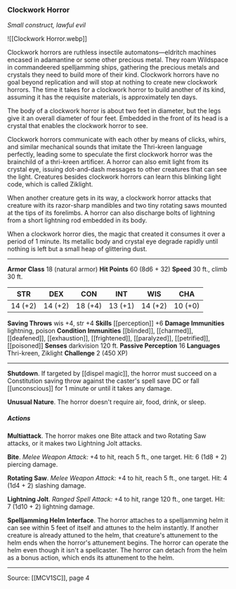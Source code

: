 ### Clockwork Horror
_Small construct, lawful evil_

![[Clockwork Horror.webp]]

Clockwork horrors are ruthless insectile automatons—eldritch machines encased in adamantine or some other precious metal. They roam Wildspace in commandeered spelljamming ships, gathering the precious metals and crystals they need to build more of their kind. Clockwork horrors have no goal beyond replication and will stop at nothing to create new clockwork horrors. The time it takes for a clockwork horror to build another of its kind, assuming it has the requisite materials, is approximately ten days.

The body of a clockwork horror is about two feet in diameter, but the legs give it an overall diameter of four feet. Embedded in the front of its head is a crystal that enables the clockwork horror to see.

Clockwork horrors communicate with each other by means of clicks, whirs, and similar mechanical sounds that imitate the Thri-kreen language perfectly, leading some to speculate the first clockwork horror was the brainchild of a thri-kreen artificer. A horror can also emit light from its crystal eye, issuing dot-and-dash messages to other creatures that can see the light. Creatures besides clockwork horrors can learn this blinking light code, which is called Ziklight.

When another creature gets in its way, a clockwork horror attacks that creature with its razor-sharp mandibles and two tiny rotating saws mounted at the tips of its forelimbs. A horror can also discharge bolts of lightning from a short lightning rod embedded in its body.

When a clockwork horror dies, the magic that created it consumes it over a period of 1 minute. Its metallic body and crystal eye degrade rapidly until nothing is left but a small heap of glittering dust.




---

**Armor Class** 18 (natural armor)
**Hit Points** 60 (8d6 + 32)
**Speed** 30 ft., climb 30 ft.

| STR     | DEX     | CON     | INT     | WIS     | CHA     |
|---------|---------|---------|---------|---------|---------|
| 14 (+2) | 14 (+2) | 18 (+4) | 13 (+1) | 14 (+2) | 10 (+0) |

**Saving Throws** wis +4, str +4
**Skills** [[perception]] +6
**Damage Immunities** lightning, poison
**Condition Immunities** [[blinded]], [[charmed]], [[deafened]], [[exhaustion]], [[frightened]], [[paralyzed]], [[petrified]], [[poisoned]]
**Senses** darkvision 120 ft.
**Passive Perception** 16
**Languages** Thri-kreen, Ziklight
**Challenge** 2 (450 XP)

---

**Shutdown**. If targeted by [[dispel magic]], the horror must succeed on a Constitution saving throw against the caster's spell save DC or fall [[unconscious]] for 1 minute or until it takes any damage.

**Unusual Nature**. The horror doesn't require air, food, drink, or sleep.

##### Actions
**Multiattack**. The horror makes one Bite attack and two Rotating Saw attacks, or it makes two Lightning Jolt attacks.

**Bite**. _Melee Weapon Attack:_ +4 to hit, reach 5 ft., one target. Hit: 6 (1d8 + 2) piercing damage.

**Rotating Saw**. _Melee Weapon Attack:_ +4 to hit, reach 5 ft., one target. Hit: 4 (1d4 + 2) slashing damage.

**Lightning Jolt**. _Ranged Spell Attack:_ +4 to hit, range 120 ft., one target. Hit: 7 (1d10 + 2) lightning damage.

**Spelljamming Helm Interface**. The horror attaches to a spelljamming helm it can see within 5 feet of itself and attunes to the helm instantly. If another creature is already attuned to the helm, that creature's attunement to the helm ends when the horror's attunement begins. The horror can operate the helm even though it isn't a spellcaster. The horror can detach from the helm as a bonus action, which ends its attunement to the helm.


---

Source: [[MCV1SC]], page 4
